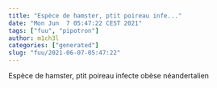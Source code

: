 ```yaml
---
title: "Espèce de hamster, ptit poireau infe..."
date: "Mon Jun  7 05:47:22 CEST 2021"
tags: ["fuu", "pipotron"]
author: m1ch3l
categories: ["generated"]
slug: "fuu/2021-06-07-05:47:22"
---
```


Espèce de hamster, ptit poireau infecte obèse néandertalien
